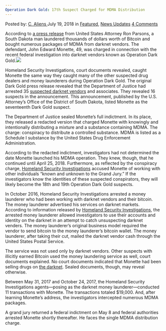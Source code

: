 ```yaml
---
Operation Dark Gold: 17th Suspect Charged for MDMA Distribution
---
```

<article class="post-listing post-26336 post type-post status-publish format-standard has-post-thumbnail hentry category-deepdot-news category-news-updates tag-17th tag-charged tag-dark tag-distribution tag-gold tag-mdma tag-operation tag-suspect">
<div class="post-inner">
<p class="post-meta">
<span>Posted by: <a href="https://www.deepdotweb.com/author/caliens/" title="">C. Aliens </a></span>
<span>July 19, 2018</span>
<span>in <a href="https://www.deepdotweb.com/category/deepdot-news/" rel="category tag">Featured</a>, <a href="https://www.deepdotweb.com/category/news-updates/" rel="category tag">News Updates</a></span>
<span><a href="https://www.deepdotweb.com/2018/07/19/operation-dark-gold-17th-suspect-charged-for-mdma-distribution/#comments">4 Comments</a></span>
</p>
<div class="clear"></div>
<div class="entry">
<p>According to <a href="https://www.justice.gov/usao-sd/pr/first-nationwide-undercover-operation-targeting-darknet-vendors-results-arrests-more-35">a press release</a> from United States Attorney Ron Parsons, a South Dakota man laundered thousands of dollars worth of Bitcoin and bought numerous packages of MDMA from darknet vendors. The defendant, John Edward Monette, 49, was charged in connection with the recent federal investigation into darknet vendors known as Operation Dark Gold.<img class="wp-image-26337 aligncenter" src="https://www.deepdotweb.com/wp-content/uploads/2018/07/word-image-42.jpeg" srcset="https://www.deepdotweb.com/wp-content/uploads/2018/07/word-image-42.jpeg 660w, https://www.deepdotweb.com/wp-content/uploads/2018/07/word-image-42-300x150.jpeg 300w" sizes="(max-width: 660px) 100vw, 660px" /></p>
<p>Homeland Security Investigations, court documents revealed, caught Monette the same way they caught many of the other suspected drug dealers and money launderers during Operation Dark Gold. The original Dark Gold press release revealed that the Department of Justice had arrested 35 <a href="https://www.deepdotweb.com/tag/bust/">suspected darknet vendors</a> and associates. They revealed 16 suspects in the announcement. This announcement, published by the U.S. Attorney’s Office of the District of South Dakota, listed Monette as the seventeenth Dark Gold suspect.</p>
<p>The Department of Justice sealed Monette&#8217;s full indictment. In its place, they released a redacted version that charged Monette with knowingly and intentionally distributing a mixture and a substance containing MDMA. The charge: conspiracy to distribute a controlled substance. MDMA is listed as a Schedule I substance by the United States Drug Enforcement Administration.</p>
<p>According to the redacted indictment, investigators had not determined the date Monette launched his MDMA operation. They knew, though, that he continued until April 25, 2018. Furthermore, as reflected by the conspiracy charge, <a href="https://www.deepdotweb.com/tag/hsi/">Homeland Security Investigations</a> accused Monette of working with other individuals “known and unknown to the Grand Jury.” If the investigators know the identities of these suspected conspirators, they will likely become the 18th and 19th Operation Dark Gold suspects.</p>
<p>In October 2016, Homeland Security Investigations arrested a money launderer who had been working with darknet vendors and their bitcoin. The money launderer advertised his services on darknet markets. According to information released by <a href="https://www.deepdotweb.com/tag/hsi/">Homeland Security Investigations</a>, the arrested money launderer allowed investigators to use their accounts and identity on the darknet in an attempt to catch unsuspecting darknet venders. The money launderer’s original business model required the vendor to send bitcoin to the money launderer’s bitcoin wallet. The money launderer, after taking their cut, mailed the darknet vendor cash through the United States Postal Service.</p>
<p>The service was not used only by darknet vendors. Other suspects with illicitly earned Bitcoin used the money laundering service as well, court documents explained. No court documents indicated that Monette had been selling drugs on <a href="https://www.deepdotweb.com/tag/darknet/">the darknet</a>. Sealed documents, though, may reveal otherwise.</p>
<p>Between May 31, 2017 and October 24, 2017, the Homeland Security Investigations agents—posing as the darknet money launderer—conducted 11 transactions with Monette. The transactions totaled $19,000. And, after learning Monette&#8217;s address, the investigators intercepted numerous MDMA packages.</p>
<p>A grand jury returned a federal indictment on May 8 and federal authorities arrested Monette shortly thereafter. He faces the single MDMA distribution charge.</p>
<p>&nbsp;</p>
</div>
<span style="display:none"><a href="https://www.deepdotweb.com/tag/17th/" rel="tag">17th</a> <a href="https://www.deepdotweb.com/tag/charged/" rel="tag">charged</a> <a href="https://www.deepdotweb.com/tag/dark/" rel="tag">dark</a> <a href="https://www.deepdotweb.com/tag/distribution/" rel="tag">distribution</a> <a href="https://www.deepdotweb.com/tag/gold/" rel="tag">gold</a> <a href="https://www.deepdotweb.com/tag/mdma/" rel="tag">mdma</a> <a href="https://www.deepdotweb.com/tag/operation/" rel="tag">operation</a> <a href="https://www.deepdotweb.com/tag/suspect/" rel="tag">suspect</a></span> <span style="display:none" class="updated">2018-07-19</span>
<div style="display:none" class="vcard author" itemprop="author" itemscope itemtype="http://schema.org/Person"><strong class="fn" itemprop="name"><a href="https://www.deepdotweb.com/author/caliens/" title="Posts by C. Aliens" rel="author">C. Aliens</a></strong></div>
</div>
</article>

